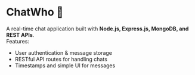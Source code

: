 # ChatWho 💬

A real-time chat application built with **Node.js, Express.js, MongoDB, and REST APIs**.  
Features:
- User authentication & message storage
- RESTful API routes for handling chats
- Timestamps and simple UI for messages
